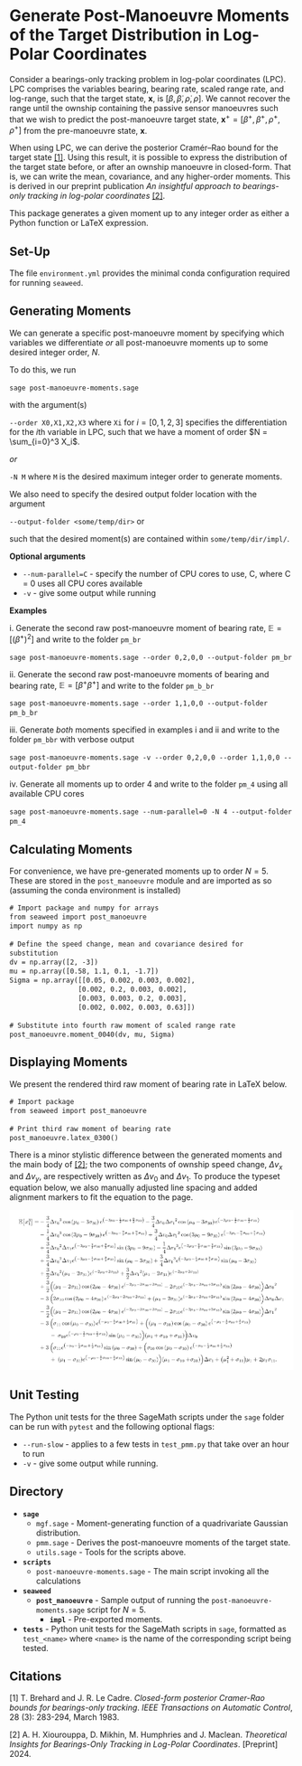 # Generate Post-Manoeuvre Moments of the Target Distribution in Log-Polar Coordinates

Consider a bearings-only tracking problem in log-polar coordinates (LPC). LPC comprises the variables bearing, bearing
rate, scaled range rate, and log-range, such that the target state, $\mathbf{x}$, is $[\beta, \dot{\beta}, \dot{\rho},
\rho]$. We cannot recover the range until the ownship containing the passive sensor manoeuvres such that we wish to
predict the post-manoeuvre target state, $\mathbf{x}^+ = [\beta^+, \dot{\beta}^+, \dot{\rho}^+, \rho^+]$ from the
pre-manoeuvre state, $\mathbf{x}$.

When using LPC, we can derive the posterior Cramér–Rao bound for the target state [[1]](#1). Using this result, it is
possible to express the distribution of the target state before, or after an ownship manoeuvre in closed-form. That is,
we can write the mean, covariance, and any higher-order moments. This is derived in our preprint publication
_An insightful approach to bearings-only tracking in log-polar coordinates_ [[2]](#2).

This package generates a given moment up to any integer order as either a Python function or LaTeX expression.

## Set-Up
The file `environment.yml` provides the minimal conda configuration required for running `seaweed`.

## Generating Moments
We can generate a specific post-manoeuvre moment by specifying which variables we differentiate *or* all post-manoeuvre
moments up to some desired integer order, $N$.

To do this, we run

`sage post-manoeuvre-moments.sage`

with the argument(s)

`--order X0,X1,X2,X3` where `Xi` for $i = [0, 1, 2, 3]$ specifies the differentiation for the $i$th variable in LPC,
such that we have a moment of order $N = \sum_{i=0}^3 X_i$.

*or*

`-N M` where `M` is the desired maximum integer order to generate moments.

We also need to specify the desired output folder location with the argument

`--output-folder <some/temp/dir>` or

such that the desired moment(s) are contained within `some/temp/dir/impl/`.

**Optional arguments**

* `--num-parallel=C` - specify the number of CPU cores to use, C, where C = 0 uses all CPU cores available
* `-v` - give some output while running

**Examples**

i. Generate the second raw post-manoeuvre moment of bearing rate, $\mathbb{E} = \left[ \left( \dot{\beta}^+ \right)^2
\right]$ and write to the folder `pm_br`

`sage post-manoeuvre-moments.sage --order 0,2,0,0 --output-folder pm_br`

ii. Generate the second raw post-manoeuvre moments of bearing and bearing rate, $\mathbb{E} = \left[ \beta^+
\dot{\beta}^+ \right]$ and write to the folder `pm_b_br`

`sage post-manoeuvre-moments.sage --order 1,1,0,0 --output-folder pm_b_br`

iii. Generate _both_ moments specified in examples i and ii and write to the folder `pm_bbr` with verbose output

`sage post-manoeuvre-moments.sage -v --order 0,2,0,0 --order 1,1,0,0 --output-folder pm_bbr`

iv. Generate all moments up to order 4 and write to the folder `pm_4` using all available CPU cores

`sage post-manoeuvre-moments.sage --num-parallel=0 -N 4 --output-folder pm_4`

## Calculating Moments
For convenience, we have pre-generated moments up to order $N = 5$. These are stored in the `post_manoeuvre` module
and are imported as so (assuming the conda environment is installed)
```
# Import package and numpy for arrays
from seaweed import post_manoeuvre
import numpy as np

# Define the speed change, mean and covariance desired for substitution
dv = np.array([2, -3])
mu = np.array([0.58, 1.1, 0.1, -1.7])
Sigma = np.array([[0.05, 0.002, 0.003, 0.002],
                 [0.002, 0.2, 0.003, 0.002],
                 [0.003, 0.003, 0.2, 0.003],
                 [0.002, 0.002, 0.003, 0.63]])

# Substitute into fourth raw moment of scaled range rate
post_manoeuvre.moment_0040(dv, mu, Sigma)
```

## Displaying Moments
We present the rendered third raw moment of bearing rate in LaTeX below.

```
# Import package
from seaweed import post_manoeuvre

# Print third raw moment of bearing rate
post_manoeuvre.latex_0300()
```

There is a minor stylistic difference between the generated moments and the main body of [[2]](#2); the two components
of ownship speed change, $\Delta v_x$ and $\Delta v_y$, are respectively written as $\Delta v_0$ and $\Delta v_1$. To produce the typeset equation below, we also manually adjusted line spacing and added alignment markers to fit the equation to the page.

![](third_bearing_rate.png)

## Unit Testing
The Python unit tests for the three SageMath scripts under the `sage` folder can be run with `pytest` and the following
optional flags:
* `--run-slow` - applies to a few tests in `test_pmm.py` that take over an hour to run
* `-v` - give some output while running.

## Directory
* **`sage`**
    * `mgf.sage` - Moment-generating function of a quadrivariate Gaussian distribution.
    * `pmm.sage` - Derives the post-manoeuvre moments of the target state.
    * `utils.sage` - Tools for the scripts above.
* **`scripts`**
    * `post-manoeuvre-moments.sage` - The main script invoking all the calculations
* **`seaweed`**
    * **`post_manoeuvre`** - Sample output of running the `post-manoeuvre-moments.sage` script for $N = 5$.
        * **`impl`** - Pre-exported moments.
* **`tests`** - Python unit tests for the SageMath scripts in `sage`, formatted as `test_<name>` where `<name>` is the
name of the corresponding script being tested.

## Citations
<a id="1">[1]</a> T. Brehard and J. R. Le Cadre. _Closed-form posterior Cramer-Rao bounds for bearings-only tracking_.
*IEEE Transactions on Automatic Control*, 28 (3): 283-294, March 1983.

<a id="2">[2]</a> A. H. Xiourouppa, D. Mikhin, M. Humphries and J. Maclean. _Theoretical Insights for Bearings-Only Tracking in Log-Polar Coordinates_.
[Preprint] 2024.
